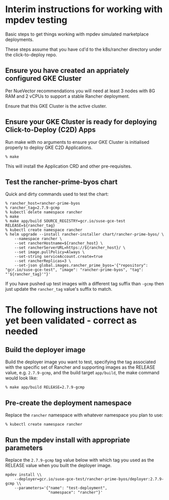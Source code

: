 # Interim instructions for working with mpdev testing

Basic steps to get things working with mpdev simulated marketplace deployments.

These steps assume that you have cd'd to the k8s/rancher directory under the
click-to-deploy repo.

## Ensure you have created an appriately configured GKE Cluster

Per NueVector recommendations you will need at least 3 nodes with 8G RAM and
2 vCPUs to support a stable Rancher deployment.

Ensure that this GKE Cluster is the active cluster.

## Ensure your GKE Cluster is ready for deploying Click-to-Deploy (C2D) Apps

Run make with no arguments to ensure your GKE Cluster is initialised properly
to deploy GKE C2D Applications.

```shell
% make
```

This will install the Application CRD and other pre-requisites.

## Test the rancher-prime-byos chart

Quick and dirty commands used to test the chart:

```shell
% rancher_host=rancher-prime-byos
% rancher_tag=2.7.9-gcmp
% kubectl delete namespace rancher
% make
% make app/build SOURCE_REGISTRY=gcr.io/suse-gce-test RELEASE=${rancher_tag}
% kubectl create namespace rancher
% helm upgrade --install rancher-installer chart/rancher-prime-byos/ \
	--namespace rancher \
	--set rancherHostname=${rancher_host} \
	--set rancherServerURL=https://${rancher_host}/ \
	--set image.pullPolicy=Always \
	--set-string serviceAccount.create=true
	--set rancherReplicas=3 \
	--set-json global.images.rancher_prime_byos='{"repository": "gcr.io/suse-gce-test", "image": "rancher-prime-byos", "tag": "'${rancher_tag}'"}'
```

If you have pushed up test images with a different tag suffix than `-gcmp` then just
update the `rancher_tag` value's suffix to match.

# The following instructions have not yet been validated - correct as needed

## Build the deployer image

Build the deployer image you want to test, specifying the tag associated with
the specific set of Rancher and supporting images as the RELEASE value, e.g.
`2.7.9-gcmp`, and the build target `app/build`, the make command would look
like:

```shell
% make app/build RELEASE=2.7.9-gcmp
```

## Pre-create the deployment namespace

Replace the `rancher` namespace with whatever namespace you plan to use:

```shell
% kubectl create namespace rancher
```

## Run the mpdev install with appropriate parameters

Replace the `2.7.9-gcmp` tag value below with which tag you used as the
RELEASE value when you built the deployer image.

```shell
mpdev install \\
    --deployer=gcr.io/suse-gce-test/rancher-prime-byos/deployer:2.7.9-gcmp \\
    --parameters='{"name": "test-deployment",
                   "namespace": "rancher"}'
```
